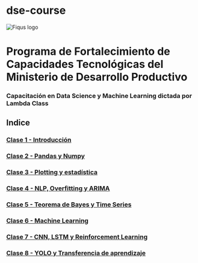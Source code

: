 # dse-course
![Fiqus logo](https://fiqus.coop/wp-content/themes/fiqustheme/img/fiquscontacto.png)


# Programa de Fortalecimiento de Capacidades Tecnológicas del Ministerio de Desarrollo Productivo


### Capacitación en Data Science y Machine Learning dictada por Lambda Class


## Indice

### [Clase 1 - Introducción](https://htmlpreview.github.io/?https://github.com/fiqus/dse-course/blob/master/clase-1/clase-1.html)
### [Clase 2 - Pandas y Numpy](https://htmlpreview.github.io/?https://github.com/fiqus/dse-course/blob/master/clase-2/clase-2.html)
### [Clase 3 - Plotting y estadística](https://htmlpreview.github.io/?https://github.com/fiqus/dse-course/blob/master/clase-3/clase-3.html)
### [Clase 4 - NLP, Overfitting y ARIMA](https://htmlpreview.github.io/?https://github.com/fiqus/dse-course/blob/master/clase-4/clase-4.html)
### [Clase 5 - Teorema de Bayes y Time Series](https://htmlpreview.github.io/?https://github.com/fiqus/dse-course/blob/master/clase-5/clase-5.html)
### [Clase 6 - Machine Learning](https://htmlpreview.github.io/?https://github.com/fiqus/dse-course/blob/master/clase-6/clase-6.html)
### [Clase 7 - CNN, LSTM y Reinforcement Learning](https://htmlpreview.github.io/?https://github.com/fiqus/dse-course/blob/master/clase-7/clase-7.html)
### [Clase 8 - YOLO y Transferencia de aprendizaje](https://github.com/fiqus/dse-course/blob/master/clase-8/clase-8.md)
